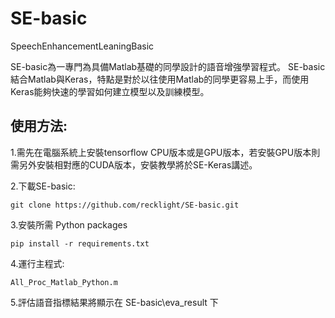 # SE-basic
SpeechEnhancementLeaningBasic

SE-basic為一專門為具備Matlab基礎的同學設計的語音增強學習程式。
SE-basic結合Matlab與Keras，特點是對於以往使用Matlab的同學更容易上手，而使用Keras能夠快速的學習如何建立模型以及訓練模型。

## 使用方法:
1.需先在電腦系統上安裝tensorflow CPU版本或是GPU版本，若安裝GPU版本則需另外安裝相對應的CUDA版本，安裝教學將於SE-Keras講述。

2.下載SE-basic: 
```
git clone https://github.com/recklight/SE-basic.git
```

3.安裝所需 Python packages
```
pip install -r requirements.txt
```

4.運行主程式:

```
All_Proc_Matlab_Python.m
```

5.評估語音指標結果將顯示在 SE-basic\eva_result 下
